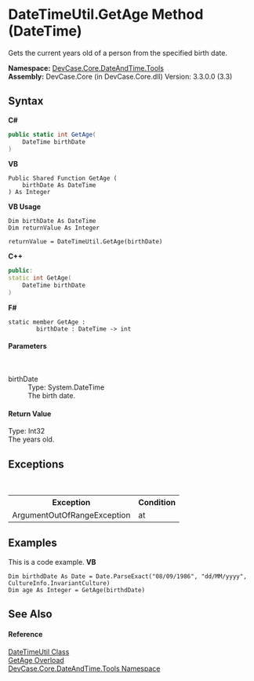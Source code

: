 # DateTimeUtil.GetAge Method (DateTime)
 

Gets the current years old of a person from the specified birth date.

**Namespace:**&nbsp;<a href="N_DevCase_Core_DateAndTime_Tools">DevCase.Core.DateAndTime.Tools</a><br />**Assembly:**&nbsp;DevCase.Core (in DevCase.Core.dll) Version: 3.3.0.0 (3.3)

## Syntax

**C#**<br />
``` C#
public static int GetAge(
	DateTime birthDate
)
```

**VB**<br />
``` VB
Public Shared Function GetAge ( 
	birthDate As DateTime
) As Integer
```

**VB Usage**<br />
``` VB Usage
Dim birthDate As DateTime
Dim returnValue As Integer

returnValue = DateTimeUtil.GetAge(birthDate)
```

**C++**<br />
``` C++
public:
static int GetAge(
	DateTime birthDate
)
```

**F#**<br />
``` F#
static member GetAge : 
        birthDate : DateTime -> int 

```


#### Parameters
&nbsp;<dl><dt>birthDate</dt><dd>Type: System.DateTime<br />The birth date.</dd></dl>

#### Return Value
Type: Int32<br />The years old.

## Exceptions
&nbsp;<table><tr><th>Exception</th><th>Condition</th></tr><tr><td>ArgumentOutOfRangeException</td><td>at</td></tr></table>

## Examples
This is a code example. 
**VB**<br />
``` VB
Dim birthdDate As Date = Date.ParseExact("08/09/1986", "dd/MM/yyyy", CultureInfo.InvariantCulture)
Dim age As Integer = GetAge(birthdDate)
```


## See Also


#### Reference
<a href="T_DevCase_Core_DateAndTime_Tools_DateTimeUtil">DateTimeUtil Class</a><br /><a href="Overload_DevCase_Core_DateAndTime_Tools_DateTimeUtil_GetAge">GetAge Overload</a><br /><a href="N_DevCase_Core_DateAndTime_Tools">DevCase.Core.DateAndTime.Tools Namespace</a><br />